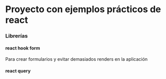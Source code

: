 # Proyecto con ejemplos prácticos de react
### Librerías
#### react hook form
Para crear formularios y evitar demasiados renders en la aplicación

#### react query
